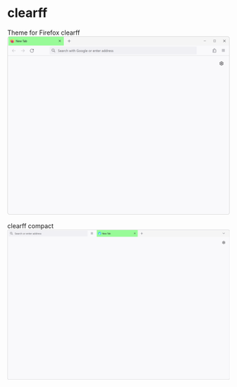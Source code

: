 # clearff
Theme for Firefox
clearff
![clearff](https://github.com/skvorzof/clearff/blob/main/screen.png)

clearff compact
![clearff compact](https://github.com/skvorzof/clearff/blob/main/screen-compact.png)
